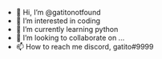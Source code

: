 - 👋 Hi, I’m @gatitonotfound
- 👀 I’m interested in coding
- 🌱 I’m currently learning python
- 💞️ I’m looking to collaborate on ...
- 📫 How to reach me discord, gatito#9999

<!---
gatitonotfound/gatitonotfound is a ✨ special ✨ repository because its `README.md` (this file) appears on your GitHub profile.
You can click the Preview link to take a look at your changes.
--->
